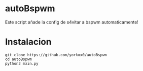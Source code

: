 # autoBspwm
Este script añade la config de s4vitar a bspwm automaticamente!

# Instalacion

```
git clone https://github.com/yorkox0/autoBspwm
cd autoBspwm
python3 main.py
```

